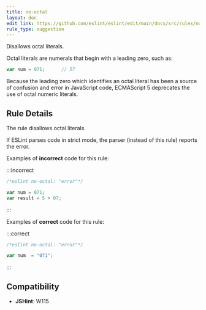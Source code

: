 ```yaml
---
title: no-octal
layout: doc
edit_link: https://github.com/eslint/eslint/edit/main/docs/src/rules/no-octal.md
rule_type: suggestion
---
```


<!--RECOMMENDED-->

Disallows octal literals.

Octal literals are numerals that begin with a leading zero, such as:

```js
var num = 071;      // 57
```

Because the leading zero which identifies an octal literal has been a source of confusion and error in JavaScript code, ECMAScript 5 deprecates the use of octal numeric literals.

## Rule Details

The rule disallows octal literals.

If ESLint parses code in strict mode, the parser (instead of this rule) reports the error.

Examples of **incorrect** code for this rule:

:::incorrect

```js
/*eslint no-octal: "error"*/

var num = 071;
var result = 5 + 07;
```

:::

Examples of **correct** code for this rule:

:::correct

```js
/*eslint no-octal: "error"*/

var num  = "071";
```

:::

## Compatibility

* **JSHint**: W115
